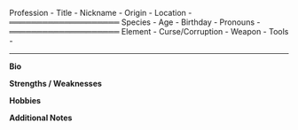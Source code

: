 Profession - 
Title -
Nickname - 
Origin - 
Location - 
════════════════════
Species - 
Age - 
Birthday -
Pronouns -
════════════════════
Element - 
Curse/Corruption - 
Weapon - 
Tools - 

-------------


**Bio**



**Strengths / Weaknesses**




**Hobbies**




**Additional Notes**
